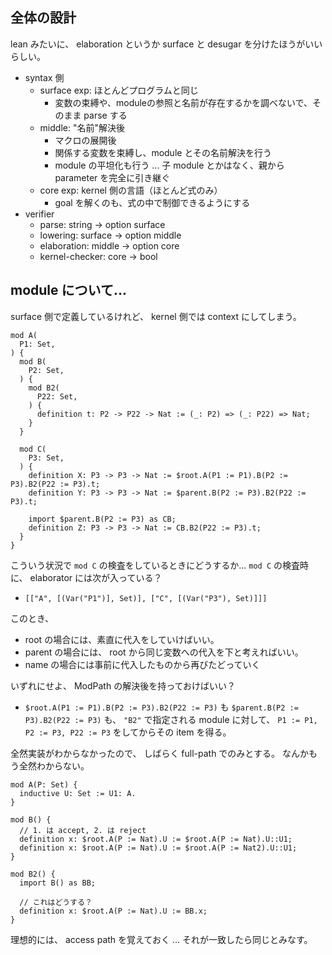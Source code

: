 ## 全体の設計
lean みたいに、 elaboration というか surface と desugar を分けたほうがいいらしい。
- syntax 側
  - surface exp: ほとんどプログラムと同じ
    - 変数の束縛や、moduleの参照と名前が存在するかを調べないで、そのまま parse する
  - middle: "名前"解決後
    - マクロの展開後
    - 関係する変数を束縛し、module とその名前解決を行う
    - module の平坦化も行う ... 子 module とかはなく、親から parameter を完全に引き継ぐ
  - core exp: kernel 側の言語（ほとんど式のみ）
    - goal を解くのも、式の中で制御できるようにする
- verifier
  - parse: string -> option surface
  - lowering: surface -> option middle
  - elaboration: middle -> option core
  - kernel-checker: core -> bool

## module について...
surface 側で定義しているけれど、 kernel 側では context にしてしまう。
```
mod A(
  P1: Set,
) {
  mod B(
    P2: Set,
  ) {
    mod B2(
      P22: Set,
    ) {
      definition t: P2 -> P22 -> Nat := (_: P2) => (_: P22) => Nat;
    }
  }

  mod C(
    P3: Set,
  ) {
    definition X: P3 -> P3 -> Nat := $root.A(P1 := P1).B(P2 := P3).B2(P22 := P3).t;
    definition Y: P3 -> P3 -> Nat := $parent.B(P2 := P3).B2(P22 := P3).t;

    import $parent.B(P2 := P3) as CB;
    definition Z: P3 -> P3 -> Nat := CB.B2(P22 := P3).t;
  }
}

```
こういう状況で `mod C` の検査をしているときにどうするか...
`mod C` の検査時に、 elaborator には次が入っている？
- `[["A", [(Var("P1")], Set)], ["C", [(Var("P3"), Set)]]]`

このとき、
- root の場合には、素直に代入をしていけばいい。
- parent の場合には、 root から同じ変数への代入を下と考えればいい。
- name の場合には事前に代入したものから再びたどっていく

いずれにせよ、 ModPath の解決後を持っておけばいい？
- `$root.A(P1 := P1).B(P2 := P3).B2(P22 := P3)` も `$parent.B(P2 := P3).B2(P22 := P3)` も、
  `"B2"` で指定される module に対して、 `P1 := P1, P2 := P3, P22 := P3` をしてからその item を得る。

全然実装がわからなかったので、 しばらく full-path でのみとする。
なんかもう全然わからない。
```
mod A(P: Set) {
  inductive U: Set := U1: A.
}

mod B() {
  // 1. は accept, 2. は reject
  definition x: $root.A(P := Nat).U := $root.A(P := Nat).U::U1;
  definition x: $root.A(P := Nat).U := $root.A(P := Nat2).U::U1; 
}

mod B2() {
  import B() as BB;

  // これはどうする？
  definition x: $root.A(P := Nat).U := BB.x;
}
```

理想的には、 access path を覚えておく ... それが一致したら同じとみなす。
